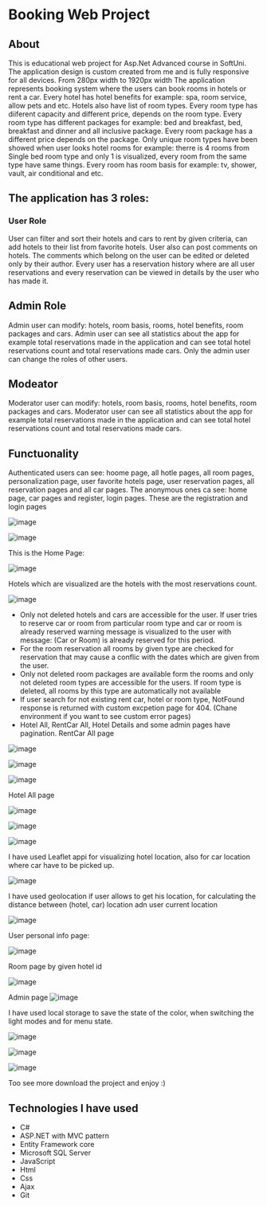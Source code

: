 # Booking Web Project

## About
This is educational web project for Asp.Net Advanced course in SoftUni.
The application design is custom created from me and is fully responsive for all devices. From 280px width to 1920px width
The application represents booking system where the users can book rooms in hotels or rent a car.
Every hotel has hotel benefits for example: spa, room service, allow pets and etc. Hotels also have list of room types. Every room type has diiferent capacity and different price, depends on the room type.
Every room type has different packages for example: bed and breakfast, bed, breakfast and dinner and all inclusive package. Every room package has a different price depends on the package.
Only unique room types have been showed when user looks hotel rooms for example: therre is 4 rooms from Single bed room type and only 1 is visualized, every room from the same type have same things.
Every room has room basis for example: tv, shower, vault, air conditional and etc.
## The application has 3 roles:
### User Role
User can filter and sort their hotels and cars to rent by given criteria, can add hotels to their list from favorite hotels. 
User also can post comments on hotels. The comments which belong on the user can be edited or deleted only by their author.
Every user has a reservation history where are all user reservations and every reservation can be viewed in details by the user who has made it.
## Admin Role
Admin user can modify: hotels, room basis, rooms, hotel benefits, room packages and cars.
Admin user can see all statistics about the app for example total reservations made in the application and can see total hotel reservations count and total reservations made cars.
Only the admin user can change the roles of other users.
## Modeator
Moderator user can modify: hotels, room basis, rooms, hotel benefits, room packages and cars.
Moderator user can see all statistics about the app for example total reservations made in the application and can see total hotel reservations count and total reservations made cars.

## Functuonality
Authenticated users can see: hoome page, all hotle pages, all room pages, personalization page, user favorite hotels page, user reservation pages, all reservation pages and all car pages.
The anonymous ones ca see: home page, car pages and register, login pages.
These are the registration and login pages

![image](https://github.com/RosenYordanov2003/BookingWebProject/assets/107473016/65ed8384-b8db-459b-911a-02b605290e8b)

![image](https://github.com/RosenYordanov2003/BookingWebProject/assets/107473016/66c59eb0-3f4d-40e5-8595-ef352d9ae3e2)

This is the Home Page: 

![image](https://github.com/RosenYordanov2003/BookingWebProject/assets/107473016/ad9ae066-e4e2-4d9a-ad42-7284987804f1)

Hotels which are visualized are the hotels with the most reservations count.

![image](https://github.com/RosenYordanov2003/BookingWebProject/assets/107473016/3da7b00e-b44c-480c-95b5-c0d81f022d89)

- Only not deleted hotels and cars are accessible for the user.
If user tries to reserve car or room from particular room type and car or room is already reserved warning message is visualized to the user with message: (Car or Room) is already reserved for this period.
- For the room reservation all rooms by given type are checked for reservation that may cause а conflic with the dates which are given from the user.
- Only not deleted room packages are available form the rooms and only not deleted room types are accessible for the users. If room type is deleted, all rooms by this type are automatically not available
- If user search for not existing rent car, hotel or room type, NotFound response is returned with custom excpetion page for 404. (Chane environment if you want to see custom error  pages)
- Hotel All, RentCar All, Hotel Details and some admin pages have pagination.
RentCar All page

![image](https://github.com/RosenYordanov2003/BookingWebProject/assets/107473016/d5a45338-9eea-44b6-aa46-756aba01e770)

![image](https://github.com/RosenYordanov2003/BookingWebProject/assets/107473016/23d6040f-5628-4fcb-81bb-01cc487df5a9)


![image](https://github.com/RosenYordanov2003/BookingWebProject/assets/107473016/67e2d580-9d9b-4de5-b44d-4f11b70c9d0a)

Hotel All page

![image](https://github.com/RosenYordanov2003/BookingWebProject/assets/107473016/7a06c723-cc42-4684-a0ae-6a5f3a05f02c)

![image](https://github.com/RosenYordanov2003/BookingWebProject/assets/107473016/58cc07c7-0cad-4291-83e1-69bb0d0b18b9)

![image](https://github.com/RosenYordanov2003/BookingWebProject/assets/107473016/a28e918d-b40d-43b2-a96e-b7de9f27ad99)

I have used Leaflet appi for visualizing hotel location, also for car location where car have to be picked up.

![image](https://github.com/RosenYordanov2003/BookingWebProject/assets/107473016/7d055f37-1a19-4ddd-a5c4-93013dfb69b1)

I have used geolocation if user allows to get his location, for calculating the distance between (hotel, car) location adn user current location

![image](https://github.com/RosenYordanov2003/BookingWebProject/assets/107473016/bffece16-a91e-4bf0-a54c-bf7c0ae3a7e0)

User personal info page:

![image](https://github.com/RosenYordanov2003/BookingWebProject/assets/107473016/65a8783d-b7c1-4083-bd38-1b55f85ba735)

Room page by given hotel id

![image](https://github.com/RosenYordanov2003/BookingWebProject/assets/107473016/730098ad-8036-4e4e-a33f-d90914a2bd8d)

Admin page
![image](https://github.com/RosenYordanov2003/BookingWebProject/assets/107473016/3274e04f-58e5-4193-93bf-0f3a8d67b5e1)

I have used local storage to save the state of the color, when switching the light modes and for menu state.

![image](https://github.com/RosenYordanov2003/BookingWebProject/assets/107473016/b960d5bc-e04d-442e-a081-2c4fa4bf3a8f)

![image](https://github.com/RosenYordanov2003/BookingWebProject/assets/107473016/3fcfbc02-c678-4d88-9017-81edf8eb2aa3)

![image](https://github.com/RosenYordanov2003/BookingWebProject/assets/107473016/6acfef5f-da70-4e21-ad6c-f21d5b7b3316)

Too see more download the project and enjoy :)

## Тechnologies I have used
- C#
- ASP.NET with MVC pattern
- Entity Framework core
- Microsoft SQL Server
- JavaScript
- Html
- Css
- Ajax
- Git
  










